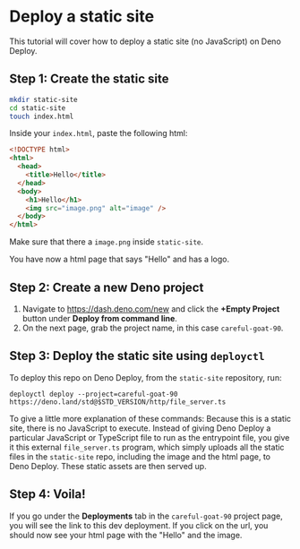# Deploy a static site

This tutorial will cover how to deploy a static site (no JavaScript) on Deno
Deploy.

## **Step 1:** Create the static site

```sh
mkdir static-site
cd static-site
touch index.html
```

Inside your `index.html`, paste the following html:

```html
<!DOCTYPE html>
<html>
  <head>
    <title>Hello</title>
  </head>
  <body>
    <h1>Hello</h1>
    <img src="image.png" alt="image" />
  </body>
</html>
```

Make sure that there a `image.png` inside `static-site`.

You have now a html page that says "Hello" and has a logo.

## **Step 2:** Create a new Deno project

1. Navigate to https://dash.deno.com/new and click the **+Empty Project** button
   under **Deploy from command line**.
2. On the next page, grab the project name, in this case `careful-goat-90`.

## **Step 3:** Deploy the static site using `deployctl`

To deploy this repo on Deno Deploy, from the `static-site` repository, run:

```
deployctl deploy --project=careful-goat-90 https://deno.land/std@$STD_VERSION/http/file_server.ts
```

To give a little more explanation of these commands: Because this is a static
site, there is no JavaScript to execute. Instead of giving Deno Deploy a
particular JavaScript or TypeScript file to run as the entrypoint file, you give
it this external `file_server.ts` program, which simply uploads all the static
files in the `static-site` repo, including the image and the html page, to Deno
Deploy. These static assets are then served up.

## **Step 4:** Voila!

If you go under the **Deployments** tab in the `careful-goat-90` project page,
you will see the link to this dev deployment. If you click on the url, you
should now see your html page with the "Hello" and the image.
